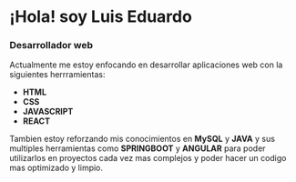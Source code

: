 # ¡Hola! soy Luis Eduardo
### Desarrollador web
Actualmente me estoy enfocando en desarrollar aplicaciones web con la siguientes herrramientas:
- **HTML**
- **CSS**
- **JAVASCRIPT**
- **REACT**

Tambien estoy reforzando mis conocimientos en **MySQL** y **JAVA** y sus multiples herramientas como **SPRINGBOOT** y **ANGULAR** para poder utilizarlos en proyectos cada vez mas complejos y poder hacer un codigo mas optimizado y limpio.
